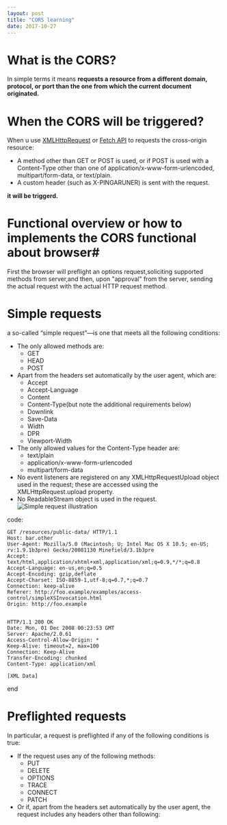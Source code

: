 ```yaml
---
layout: post
title: "CORS learning"
date: 2017-10-27
---
```


# What is the CORS? #
In simple terms it means **requests a resource from a different domain, protocol, or port than the one from which the current document originated.**

# When the CORS will be triggered? #
When u use [XMLHttpRequest](https://developer.mozilla.org/en-US/docs/Web/API/XMLHttpRequest) or [Fetch API](https://developer.mozilla.org/en-US/docs/Web/API/Fetch_API) to requests the cross-origin resource: 
*	A method other than GET or POST is used, or if POST is used with a Content-Type other than one of application/x-www-form-urlencoded, multipart/form-data, or text/plain.
*	A custom header (such as X-PINGARUNER) is sent with the request.

**it will be triggerd.**

# Functional overview or how to implements the CORS functional about browser#
First the browser will preflight an options request,soliciting supported methods from server,and then, upon "approval" from the server, sending the actual request with the actual HTTP request method.

# Simple requests #
a so-called “simple request”—is one that meets all the following conditions:
-	The only allowed methods are:
	-	GET
	-	HEAD
	-	POST
-	Apart from the headers set automatically by the user agent, which are:
	-	Accept
	-	Accept-Language
	-	Content
	-	Content-Type(but note the additional requirements below)
	-	Downlink
	-	Save-Data
	-	Width
	-	DPR
	-	Viewport-Width
-	The only allowed values for the Content-Type header are:
	-	text/plain
	-	application/x-www-form-urlencoded
	-	multipart/form-data
-	No event listeners are registered on any XMLHttpRequestUpload object used in the request; these are accessed using the XMLHttpRequest.upload property.
-	No ReadableStream object is used in the request.
![Simple request illustration](https://mdn.mozillademos.org/files/14293/simple_req.png "Simple request illustration")

code:

	GET /resources/public-data/ HTTP/1.1
	Host: bar.other
	User-Agent: Mozilla/5.0 (Macintosh; U; Intel Mac OS X 10.5; en-US; rv:1.9.1b3pre) Gecko/20081130 Minefield/3.1b3pre
	Accept: text/html,application/xhtml+xml,application/xml;q=0.9,*/*;q=0.8
	Accept-Language: en-us,en;q=0.5
	Accept-Encoding: gzip,deflate
	Accept-Charset: ISO-8859-1,utf-8;q=0.7,*;q=0.7
	Connection: keep-alive
	Referer: http://foo.example/examples/access-control/simpleXSInvocation.html
	Origin: http://foo.example
	
	
	HTTP/1.1 200 OK
	Date: Mon, 01 Dec 2008 00:23:53 GMT
	Server: Apache/2.0.61 
	Access-Control-Allow-Origin: *
	Keep-Alive: timeout=2, max=100
	Connection: Keep-Alive
	Transfer-Encoding: chunked
	Content-Type: application/xml
	
	[XML Data]

end

# Preflighted requests #
In particular, a request is preflighted if any of the following conditions is true:
-	If the request uses any of the following methods:
	-	PUT
	-	DELETE
	-	OPTIONS
	-	TRACE
	-	CONNECT
	-	PATCH
-	Or if, apart from the headers set automatically by the user agent, the request includes any headers other than following:
